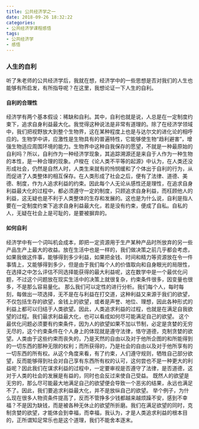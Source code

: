 ```yaml
---
title: 公共经济学之一
date: 2018-09-26 18:32:22
categories:
- 公共经济学课程感悟
tags: 
- 公共经济学
- 感悟
---
```


### 人生的自利

听了朱老师的公共经济学后，我就在想，经济学中的一些思想是否对我们的人生也能够有所启发，有所指导呢？在这里，我想论证一下人生的自利。
#### 自利的合理性
经济学有两个基本假设：稀缺和自利。其中，自利也就是说，人总是在一定制度约束下，追求自身利益最大化。我觉得这种说法是非常有道理的。除了在经济学领域中，我们把视野放大到整个生物界，这在某种程度上也是与达尔文的进化论的相呼应的。生物学中讲，应激性是生物具有的普遍特性，它能够使生物“趋利避害”，增强生物适应周围环境的能力。生物界中这种自我保存的愿望，不就是一种最原始的自利吗？所以，自利作为一种经济学现象，其追踪溯源还是来自于人作为一种生物的本性，是一种合理的现象。卢梭在《论人类不平等的起源》中认为，在人类还没形成社会，仍然是自然人时，人类生来就有的怜悯缓和了个体出于自利的行为，从而促进了人类整体的相互保存。在人类形成了社会之后，便有了法律、道德、美德、制度，作为人追求利益的约束。因此每个人无论从感性还是理性，在追求自身利益最大化的过程中，都必须遵守一定的制度，只顾追求自身利益，而枉顾他人的利益，这无疑也是不利于人类整体的生存和发展的。这也是为什么说，自利是指人要在一定制度约束下追求自身利益最大化，若是没有约束，便成了自私。自私的人，无疑在社会上是可耻的，是要被摒弃的。

#### 如何自利
经济学中有一个词叫机会成本，即把一定资源用于生产某种产品时所放弃的另一些产品生产上最大的收益。放在生活中也是一样的，我们做决策之前几乎都会考虑，如果我做这件事，能够得到多少利益，如果把金钱、时间和精力等资源放在令一件事情上，又能够得到多少，但是由于我们每个人的价值取向和自身眼光的局限性，在选择之中怎么评估不同选择能获得的最大利益呢，这在数学中是一个最优化问题，不过这个问题放在现实生活中的决策上就很复杂，约束条件很多，因变量也很多，不是那么容易量化。
那么我们可以定性的进行分析。我们每个人，每时每刻，每做出一项选择，无不是在与利益在打交道，这种利益又来源于我们的欲望，不仅包括生存的欲望，金钱上的欲望，或者是声誉、地位、理想，因此各种形式的利益上都可以归结于人类欲望。因此，人类追求利益的过程，也就是在满足自我欲望的过程。我们最求利益最大化，也可以看成如何尽可能满足自己的欲望。
这个最优化问题必须要有约束条件，因为人的欲望如果不加以节制，必定是贪婪的无穷无尽的，这个约束条件在个人身上的体现就是遵守法律，恪守道德，克制贪婪的欲望。人类由于这些约束而丧失的，乃是天然的自由以及对于他所企图的和所能得到的一切东西的那种无限的权利；而所获得的，乃是社会的自由以及对于他所享有的一切东西的所有权。从这个角度来看，有了约束，人们遵守规则，牺牲自己部分欲望，反而能够得到社会对自己享有东西所有权的认可，这何尝也不是一种更大的利益呢？因此我们在谋求利益的过程中，一定要审视是否遵守了法律，是否道德，这对于人类的社会的发展是有益的，同时也会反过来使自己受益。
既然人的欲望是无穷的，那么尽可能最大地满足自己的欲望便会导致一个恶劣的结果，永远也满足不了。因此，我们要追求利益最大化，并不是放纵自己的欲望。
举个例子，为什么现在很多人物资条件提高了，反而不管挣多少钱都越来越烦躁不安，感到不幸福？不是因为缺钱，而是被各种无休止的欲望所折磨。我们在满足欲望的同时，克制贪婪的欲望，才能体会到幸福，而幸福，我认为，才是人类追求利益的根本目的，正所谓知足常乐也是这个道理，我们不能舍本逐末。